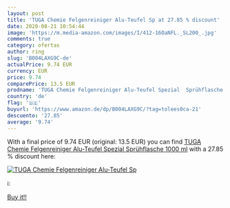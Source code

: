 ```yaml
---
layout: post
title: 'TUGA Chemie Felgenreiniger Alu-Teufel Sp at 27.85 % discount'
date: 2020-08-21 10:54:44
image: 'https://m.media-amazon.com/images/I/412-16OaNFL._SL200_.jpg'
comments: true
category: ofertas
author: ring
slug: 'B004LAXG9C-de'
actualPrice: 9.74 EUR
currency: EUR
price: 9.74
comparePrice: 13.5 EUR
prodname: 'TUGA Chemie Felgenreiniger Alu-Teufel Spezial  Sprühflasche  1000 ml'
country: 'de'
flag: '🇩🇪'
buyurl: 'https://www.amazon.de/dp/B004LAXG9C/?tag=tolees0ca-21'
descuento: '27.85'
average: '9.74'
---
```


With a final price of 9.74 EUR (original: 13.5 EUR) you can find [TUGA Chemie Felgenreiniger Alu-Teufel Spezial  Sprühflasche  1000 ml](https://www.amazon.de/dp/B004LAXG9C/?tag=tolees0ca-21) with a  27.85 % discount here:

[![TUGA Chemie Felgenreiniger Alu-Teufel Sp](https://m.media-amazon.com/images/I/412-16OaNFL._SL200_.jpg)](https://www.amazon.de/dp/B004LAXG9C/?tag=tolees0ca-21)

ℹ️:


[Buy it!!](https://www.amazon.de/dp/B004LAXG9C/?tag=tolees0ca-21)
